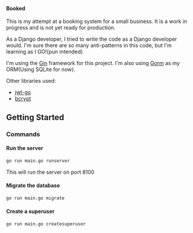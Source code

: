 #### Booked


This is my attempt at a booking system for a small business. It is a work in progress and is not yet ready for production.

As a Django developer, I tried to write the code as a Django developer would. I'm sure there are so many anti-patterns in this code, but I'm learning as I GO!(pun intended)

I'm using the [Gin](https://gin-gonic.com/) framework for this project. I'm also using [Gorm](https://gorm.io/) as my ORM(Using SQLite for now).

Other libraries used:

- [jwt-go](https://github.com/golang-jwt/jwt)
- [bcrypt](https://godoc.org/golang.org/x/crypto/bcrypt)

## Getting Started

### Commands

#### Run the server

```bash
go run main.go runserver
```

This will run the server on port 8100

#### Migrate the database

```bash
go run main.go migrate
```

#### Create a superuser

```bash
go run main.go createsuperuser
```
